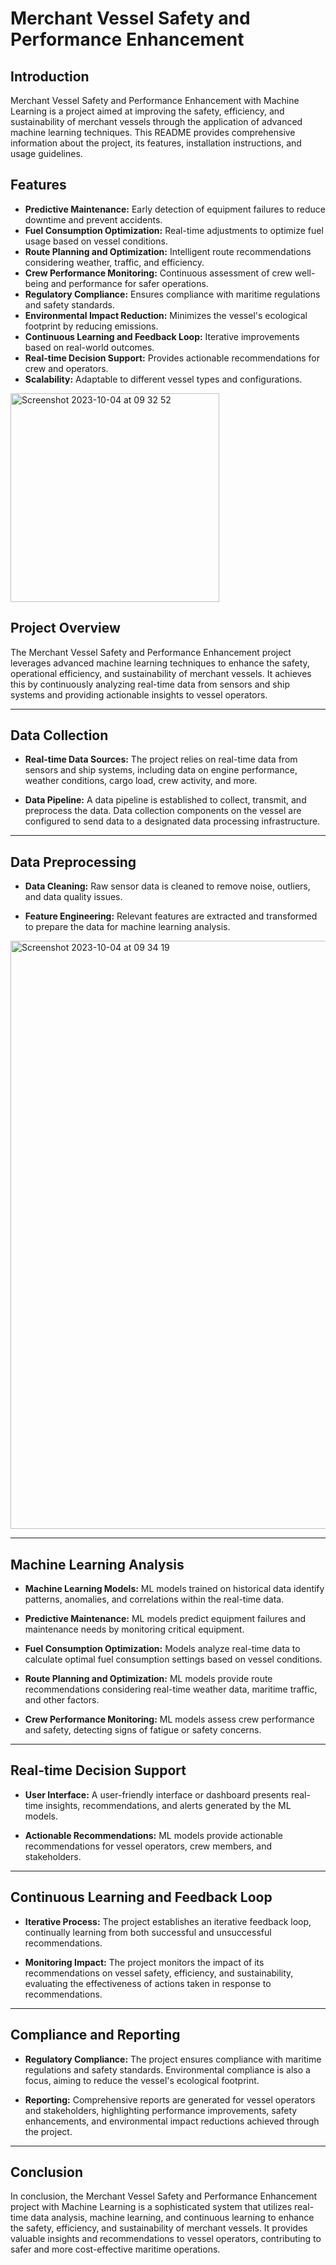 # Merchant Vessel Safety and Performance Enhancement 


## Introduction

Merchant Vessel Safety and Performance Enhancement with Machine Learning is a project aimed at improving the safety, efficiency, and sustainability of merchant vessels through the application of advanced machine learning techniques. This README provides comprehensive information about the project, its features, installation instructions, and usage guidelines.

## Features

- **Predictive Maintenance:** Early detection of equipment failures to reduce downtime and prevent accidents.
- **Fuel Consumption Optimization:** Real-time adjustments to optimize fuel usage based on vessel conditions.
- **Route Planning and Optimization:** Intelligent route recommendations considering weather, traffic, and efficiency.
- **Crew Performance Monitoring:** Continuous assessment of crew well-being and performance for safer operations.
- **Regulatory Compliance:** Ensures compliance with maritime regulations and safety standards.
- **Environmental Impact Reduction:** Minimizes the vessel's ecological footprint by reducing emissions.
- **Continuous Learning and Feedback Loop:** Iterative improvements based on real-world outcomes.
- **Real-time Decision Support:** Provides actionable recommendations for crew and operators.
- **Scalability:** Adaptable to different vessel types and configurations.



<img width="334" alt="Screenshot 2023-10-04 at 09 32 52" src="https://github.com/sagprr/Machine_Learning/assets/113618122/a9746a20-b565-4819-97cb-795f1aacba02">





## Project Overview

The Merchant Vessel Safety and Performance Enhancement project leverages advanced machine learning techniques to enhance the safety, operational efficiency, and sustainability of merchant vessels. It achieves this by continuously analyzing real-time data from sensors and ship systems and providing actionable insights to vessel operators.

---

## Data Collection

- **Real-time Data Sources:** The project relies on real-time data from sensors and ship systems, including data on engine performance, weather conditions, cargo load, crew activity, and more.

- **Data Pipeline:** A data pipeline is established to collect, transmit, and preprocess the data. Data collection components on the vessel are configured to send data to a designated data processing infrastructure.

---

## Data Preprocessing

- **Data Cleaning:** Raw sensor data is cleaned to remove noise, outliers, and data quality issues.

- **Feature Engineering:** Relevant features are extracted and transformed to prepare the data for machine learning analysis.


<img width="941" alt="Screenshot 2023-10-04 at 09 34 19" src="https://github.com/sagprr/Machine_Learning/assets/113618122/21ffaf30-cf11-4521-aaf2-c4bd7a658f31">


---

## Machine Learning Analysis

- **Machine Learning Models:** ML models trained on historical data identify patterns, anomalies, and correlations within the real-time data.

- **Predictive Maintenance:** ML models predict equipment failures and maintenance needs by monitoring critical equipment.

- **Fuel Consumption Optimization:** Models analyze real-time data to calculate optimal fuel consumption settings based on vessel conditions.

- **Route Planning and Optimization:** ML models provide route recommendations considering real-time weather data, maritime traffic, and other factors.

- **Crew Performance Monitoring:** ML models assess crew performance and safety, detecting signs of fatigue or safety concerns.

---

## Real-time Decision Support

- **User Interface:** A user-friendly interface or dashboard presents real-time insights, recommendations, and alerts generated by the ML models.

- **Actionable Recommendations:** ML models provide actionable recommendations for vessel operators, crew members, and stakeholders.

---

## Continuous Learning and Feedback Loop

- **Iterative Process:** The project establishes an iterative feedback loop, continually learning from both successful and unsuccessful recommendations.

- **Monitoring Impact:** The project monitors the impact of its recommendations on vessel safety, efficiency, and sustainability, evaluating the effectiveness of actions taken in response to recommendations.

---

## Compliance and Reporting

- **Regulatory Compliance:** The project ensures compliance with maritime regulations and safety standards. Environmental compliance is also a focus, aiming to reduce the vessel's ecological footprint.

- **Reporting:** Comprehensive reports are generated for vessel operators and stakeholders, highlighting performance improvements, safety enhancements, and environmental impact reductions achieved through the project.

---

## Conclusion

In conclusion, the Merchant Vessel Safety and Performance Enhancement project with Machine Learning is a sophisticated system that utilizes real-time data analysis, machine learning, and continuous learning to enhance the safety, efficiency, and sustainability of merchant vessels. It provides valuable insights and recommendations to vessel operators, contributing to safer and more cost-effective maritime operations.




